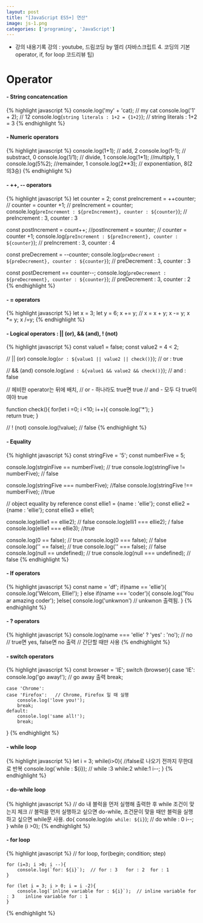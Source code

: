 ```yaml
---
layout: post
title: "[JavaScript ES5+] 연산"
image: js-1.png
categories: ['programing', 'JavaScript']
---
```

* 강의 내용기록
강의 : youtube, 드림코딩 by 엘리 (자바스크립트 4. 코딩의 기본 operator, if, for loop 코드리뷰 팁)


# Operator
#### - String concatencation
{% highlight javascript %}
console.log('my' + 'cat); // my cat
console.log('1' + 2); // 12
console.log(`string literals : 1+2 = {1+2}`); // string literals : 1+2 = 3
{% endhighlight %} 


#### - Numeric operators
{% highlight javascript %}
console.log(1+1); // add, 2
console.log(1-1); // substract, 0
console.log(1/1); // divide, 1
console.log(1*1); //multiply, 1
console.log(5%2); //remainder, 1
console.log(2**3); // exponentiation, 8(2의3승)
{% endhighlight %}

#### - ++, -- operators
{% highlight javascript %}
let counter = 2;
const preIncrement = ++counter;
// counter = counter +1;
// preIncrement = counter;
console.log(`preIncrement : ${preIncrement}, counter : ${counter}`); // preIncrement : 3, counter : 3

const postIncrement = count++;
//postIncrement = sounter;
// counter = counter +1;
console.log(`preIncrement : ${preIncrement}, counter : ${counter}`); // preIncrement : 3, counter : 4

const preDecrement = --counter;
console.log(`preDecrement : ${preDecrement}, counter : ${counter}`); //
preDecrement : 3, counter : 3

const postDecrement == counter--;
console.log(`preDecrement : ${preDecrement}, counter : ${counter}`); //
preDecrement : 3, counter : 2
{% endhighlight %}

#### - = operators
{% highlight javascript %}
    let x = 3;
    let y = 6;
    x += y; // x = x + y;
    x -= y;
    x *= y;
    x /=y;
{% endhighlight %}

#### - Logical operators : || (or), && (and), ! (not)
{% highlight javascript %}
const value1 = false;
const value2 = 4 < 2;

// || (or)
console.log(`or : ${value1 || value2 || check()}`); // or : true

// && (and)
console.log(`and : &{value1 && value2 && check()}`); // and : false

// 헤비한 operator는 뒤에 배치, 
// or - 하나라도 true면 true
// and - 모두 다 true이여야 true

function check(){
    for(let i =0; i <10; i++){
        console.log('*');
    }   
    return true;
}

// ! (not)
console.log(!value); // false
{% endhighlight %}

#### - Equality
{% highlight javascript %}
const stringFive = '5';
const numberFive = 5;

console.log(strginFive == numberFive); // true
console.log(stringFive != numberFive); // false

console.log(stringFive === numberFive); //false
console.log(stringFive !== numberFive); //true

// object equality by reference
const ellie1 = {name : 'ellie'};
const ellie2 = {name : 'ellie'};
const ellie3 = ellie1;

console.log(ellie1 == ellie2); // false
console.log(elli1 === ellie2); / false
console.log(ellie1 === ellie3); //true

console.log(0 == false); // true
console.log(0 === false); // false
console.log('' == false); // true
console.log('' === false); // false
console.log(null == undefined); // true
console.log(null === undefined); // false
{% endhighlight %}


#### - If operators
{% highlight javascript %}
const name = 'df';
if(name == 'ellie'){
    console.log('Welcom, Ellie!');
} else if(name === 'coder'){
    console.log('You ar amazing coder');
}else{
    console.log('unkwnon') // unkwnon 출력됨.
}
{% endhighlight %}

#### - ? operators
 {% highlight javascript %}
 console.log(name === 'ellie' ? 'yes' : 'no'); // no
 // true면 yes, false면 no 출력
// 간단할 때만 사용
{% endhighlight %}

#### - switch operators
{% highlight javascript %}
 const browser = 'IE';
 switch (browser){
     case 'IE':
        console.log('go away!'); // go away 출력
        break;
    
    case 'Chrome':
    case 'Firefox':   // Chrome, Firefox 일 때 실행
        console.log('love you!');
        break;
    default:
        console.log('same all!');
        break;
 }
 {% endhighlight %}


#### - while loop
 {% highlight javascript %}
 let i = 3;
 while(i>0){ //false로 나오기 전까지 무한대로 반복
     console.log(`while : ${i}); // while :3  while:2  while:1 
     i--;
 }
 {% endhighlight %}

#### - do-while loop
 {% highlight javascript %} 
 // do 내 블럭을 먼저 실행해 출력한 후 while 조건이 맞는지 체크
 // 블럭을 먼저 실행하고 싶으면 do-while,  조건문이 맞을 때만 블럭을 실행하고 싶으면 while문 사용.
do{
    console.log(`do while: ${i}`);  // do while : 0
    i--;
} while (i >0);
 {% endhighlight %}

#### - for loop 
 {% highlight javascript %} 
    // for loop, for(begin; condition; step)

    for (i=3; i >0; i --){
        console.log(`for: ${i}`);  // for : 3   for : 2  for : 1   
    }

    for (let i = 3; i > 0; i = i -2){
        console.log(`inline variable for : ${i}`);  // inline variable for : 3    inline variable for : 1
    } 
{% endhighlight %}
